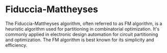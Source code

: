 # Fiduccia-Mattheyses
The Fiduccia-Mattheyses algorithm, often referred to as FM algorithm, is a heuristic algorithm used for partitioning in combinatorial optimization. It's commonly applied in electronic design automation for circuit partitioning and optimization. The FM algorithm is best known for its simplicity and efficiency. 
